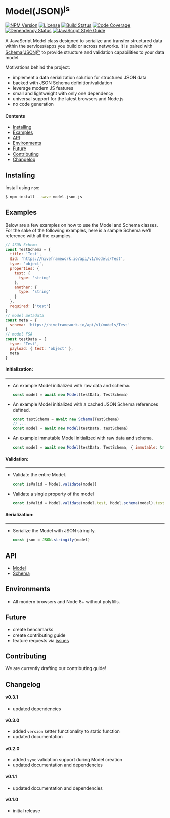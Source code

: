 # Model(JSON)<sup>js</sup>

[![NPM Version][npm-image]][npm-url]
[![License][license-image]][license-url]
[![Build Status][circle-image]][circle-url]
[![Code Coverage][codecov-image]][codecov-url]
[![Dependency Status][depstat-image]][depstat-url]
[![JavaScript Style Guide][style-image]][style-url]

A JavaScript Model class designed to serialize and transfer structured data within the services/apps you build or across networks. It is paired with [Schema(JSON)<sup>js</sup>](https://fnalabs.github.io/schema-json-js/) to provide structure and validation capabilities to your data model.

Motivations behind the project:
- implement a data serialization solution for structured JSON data
- backed with JSON Schema definition/validation
- leverage modern JS features
- small and lightweight with only one dependency
- universal support for the latest browsers and Node.js
- no code generation

#### Contents
- [Installing](#installing)
- [Examples](#examples)
- [API](#api)
- [Environments](#environments)
- [Future](#future)
- [Contributing](#contributing)
- [Changelog](#changelog)

## Installing
Install using `npm`:
```sh
$ npm install --save model-json-js
```

## Examples
Below are a few examples on how to use the Model and Schema classes. For the sake of the following examples, here is a sample Schema we'll reference with all the examples.
```javascript
// JSON Schema
const TestSchema = {
  title: 'Test',
  $id: 'https://hiveframework.io/api/v1/models/Test',
  type: 'object',
  properties: {
    test: {
      type: 'string'
    },
    another: {
      type: 'string'
    }
  },
  required: ['test']
}
// model metadata
const meta = {
  schema: 'https://hiveframework.io/api/v1/models/Test'
}
// model FSA
const testData = {
  type: 'Test',
  payload: { test: 'object' },
  meta
}
```

#### Initialization:
---
- An example Model initialized with raw data and schema.
  ```javascript
  const model = await new Model(testData, TestSchema)
  ```

- An example Model initialized with a cached JSON Schema references defined.
  ```javascript
  const testSchema = await new Schema(TestSchema)
  // ...
  const model = await new Model(testData, testSchema)
  ```

- An example immutable Model initialized with raw data and schema.
  ```javascript
  const model = await new Model(testData, TestSchema, { immutable: true })
  ```

#### Validation:
---
- Validate the entire Model.
  ```javascript
  const isValid = Model.validate(model)
  ```

- Validate a single property of the model
  ```javascript
  const isValid = Model.validate(model.test, Model.schema(model).test)
  ```

#### Serialization:
---
- Serialize the Model with JSON stringify.
  ```javascript
  const json = JSON.stringify(model)
  ```

## API
- [Model](https://fnalabs.github.io/model-json-js/Model.html)
- [Schema](https://fnalabs.github.io/model-json-js/Schema.html)

## Environments
- All modern browsers and Node 8+ without polyfills.

## Future
- create benchmarks
- create contributing guide
- feature requests via [issues](https://github.com/fnalabs/model-json-js/issues)

## Contributing
We are currently drafting our contributing guide!

## Changelog
#### v0.3.1
- updated dependencies

#### v0.3.0
- added `version` setter functionality to static function
- updated documentation

#### v0.2.0
- added `sync` validation support during Model creation
- updated documentation and dependencies

#### v0.1.1
- updated documentation and dependencies

#### v0.1.0
- initial release

[npm-image]: https://img.shields.io/npm/v/model-json-js.svg
[npm-url]: https://www.npmjs.com/package/model-json-js

[license-image]: https://img.shields.io/badge/License-MIT-blue.svg
[license-url]: https://github.com/fnalabs/model-json-js/blob/master/LICENSE

[circle-image]: https://img.shields.io/circleci/project/github/fnalabs/model-json-js.svg
[circle-url]: https://circleci.com/gh/fnalabs/model-json-js

[codecov-image]: https://img.shields.io/codecov/c/github/fnalabs/model-json-js.svg
[codecov-url]: https://codecov.io/gh/fnalabs/model-json-js

[depstat-image]: https://img.shields.io/david/fnalabs/model-json-js.svg
[depstat-url]: https://david-dm.org/fnalabs/model-json-js

[style-image]: https://img.shields.io/badge/code_style-standard-brightgreen.svg
[style-url]: https://standardjs.com
